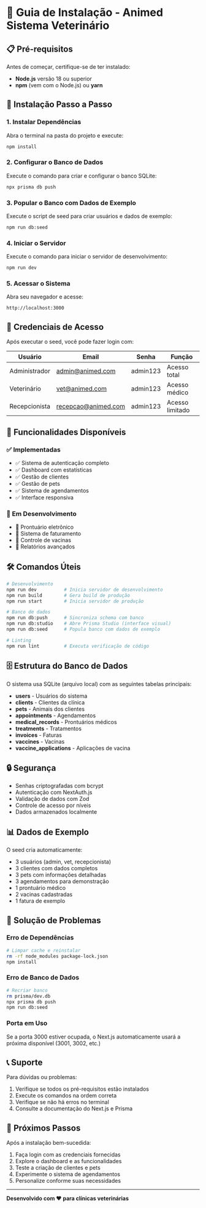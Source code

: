 # 🚀 Guia de Instalação - Animed Sistema Veterinário

## 📋 Pré-requisitos

Antes de começar, certifique-se de ter instalado:

- **Node.js** versão 18 ou superior
- **npm** (vem com o Node.js) ou **yarn**

## 🔧 Instalação Passo a Passo

### 1. Instalar Dependências

Abra o terminal na pasta do projeto e execute:

```bash
npm install
```

### 2. Configurar o Banco de Dados

Execute o comando para criar e configurar o banco SQLite:

```bash
npx prisma db push
```

### 3. Popular o Banco com Dados de Exemplo

Execute o script de seed para criar usuários e dados de exemplo:

```bash
npm run db:seed
```

### 4. Iniciar o Servidor

Execute o comando para iniciar o servidor de desenvolvimento:

```bash
npm run dev
```

### 5. Acessar o Sistema

Abra seu navegador e acesse:
```
http://localhost:3000
```

## 🔐 Credenciais de Acesso

Após executar o seed, você pode fazer login com:

| Usuário | Email | Senha | Função |
|---------|-------|-------|--------|
| Administrador | admin@animed.com | admin123 | Acesso total |
| Veterinário | vet@animed.com | admin123 | Acesso médico |
| Recepcionista | recepcao@animed.com | admin123 | Acesso limitado |

## 📱 Funcionalidades Disponíveis

### ✅ Implementadas
- ✅ Sistema de autenticação completo
- ✅ Dashboard com estatísticas
- ✅ Gestão de clientes
- ✅ Gestão de pets
- ✅ Sistema de agendamentos
- ✅ Interface responsiva

### 🚧 Em Desenvolvimento
- 🚧 Prontuário eletrônico
- 🚧 Sistema de faturamento
- 🚧 Controle de vacinas
- 🚧 Relatórios avançados

## 🛠️ Comandos Úteis

```bash
# Desenvolvimento
npm run dev          # Inicia servidor de desenvolvimento
npm run build        # Gera build de produção
npm run start        # Inicia servidor de produção

# Banco de dados
npm run db:push      # Sincroniza schema com banco
npm run db:studio    # Abre Prisma Studio (interface visual)
npm run db:seed      # Popula banco com dados de exemplo

# Linting
npm run lint         # Executa verificação de código
```

## 🗄️ Estrutura do Banco de Dados

O sistema usa SQLite (arquivo local) com as seguintes tabelas principais:

- **users** - Usuários do sistema
- **clients** - Clientes da clínica
- **pets** - Animais dos clientes
- **appointments** - Agendamentos
- **medical_records** - Prontuários médicos
- **treatments** - Tratamentos
- **invoices** - Faturas
- **vaccines** - Vacinas
- **vaccine_applications** - Aplicações de vacina

## 🔒 Segurança

- Senhas criptografadas com bcrypt
- Autenticação com NextAuth.js
- Validação de dados com Zod
- Controle de acesso por níveis
- Dados armazenados localmente

## 📊 Dados de Exemplo

O seed cria automaticamente:

- 3 usuários (admin, vet, recepcionista)
- 3 clientes com dados completos
- 3 pets com informações detalhadas
- 3 agendamentos para demonstração
- 1 prontuário médico
- 2 vacinas cadastradas
- 1 fatura de exemplo

## 🚨 Solução de Problemas

### Erro de Dependências
```bash
# Limpar cache e reinstalar
rm -rf node_modules package-lock.json
npm install
```

### Erro de Banco de Dados
```bash
# Recriar banco
rm prisma/dev.db
npx prisma db push
npm run db:seed
```

### Porta em Uso
Se a porta 3000 estiver ocupada, o Next.js automaticamente usará a próxima disponível (3001, 3002, etc.)

## 📞 Suporte

Para dúvidas ou problemas:

1. Verifique se todos os pré-requisitos estão instalados
2. Execute os comandos na ordem correta
3. Verifique se não há erros no terminal
4. Consulte a documentação do Next.js e Prisma

## 🎯 Próximos Passos

Após a instalação bem-sucedida:

1. Faça login com as credenciais fornecidas
2. Explore o dashboard e as funcionalidades
3. Teste a criação de clientes e pets
4. Experimente o sistema de agendamentos
5. Personalize conforme suas necessidades

---

**Desenvolvido com ❤️ para clínicas veterinárias**






